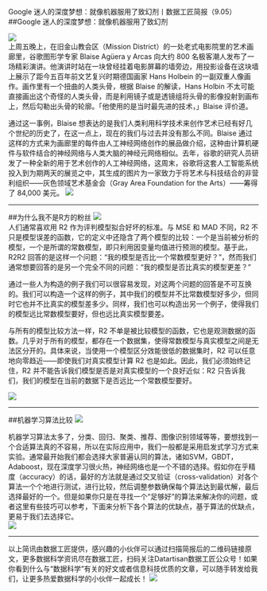 Google 迷人的深度梦想：就像机器服用了致幻剂丨数据工匠简报（9.05）  
##Google 迷人的深度梦想：就像机器服用了致幻剂 

![](http://static.datartisan.com/upload/attachment/2016/08/INPMXdWj.jpg)  
上周五晚上，在旧金山教会区（Mission District）的一处老式电影院里的艺术画廊里，谷歌图形学专家 Blaise Agüera y Arcas 向大约 800 名极客潮人发布了一场精彩演讲。他演讲时站在一块曾经挂着电影屏幕的墙旁边，用投影设备在这块墙上展示了距今五百年前文艺复兴时期德国画家 Hans Holbein 的一副双重人像画作。画作里有一个扭曲的人类头骨，根据 Blaise 的解读，Hans Holbin 不太可能直接画出这个奇怪的人类头骨，而是利用镜子或是透镜组将头骨的影像投射到画布上，然后勾勒出头骨的轮廓。「他使用的是当时最先进的技术，」Blaise 评价道。

通过这一事例，Blaise 想表达的是我们人类利用科学技术来创作艺术已经有好几个世纪的历史了，在这一点上，现在的我们与过去并没有那么不同。Blaise 通过这样的方式来为画廊里的每件由人工神经网络创作的展品做介绍，这种由计算机硬件与软件结合的神经网络与人类大脑的神经元网络相似。去年，谷歌的研究人员研发了一种全新的用于艺术创作的人工神经网络，这周末，谷歌将这套人工智能系统投入到为期两天的展览之中，其生成的图片为一家致力于将艺术与科技结合的非营利组织——灰色领域艺术基金会（Gray Area Foundation for the Arts）——筹得了 84,000 美元。
![](http://static.datartisan.com/upload/attachment/2016/08/5oCxGsW6.png)

***  

##为什么我不是R方的粉丝
![](http://static.datartisan.com/upload/attachment/2016/08/3S8N5Sro.png)  
人们通常喜欢用 R2 作为评判模型拟合好坏的标准。与 MSE 和 MAD 不同，R2 不只是模型误差的函数，它的定义中还隐含了两个模型的比较：一个是当前被分析的模型，一个是所谓的常数模型，即只利用因变量均值进行预测的模型。基于此，R2R2 回答的是这样一个问题：“我的模型是否比一个常数模型更好？”，然而我们通常想要回答的是另一个完全不同的问题：“我的模型是否比真实的模型更差？”

通过一些人为构造的例子我们可以很容易发现，对这两个问题的回答是不可互换的。我们可以构造一个这样的例子，其中我们的模型并不比常数模型好多少，但同时它也并不比真实的模型差多少。同样，我们也可以构造出另一个例子，使得我们的模型远比常数模型要好，但也远比真实模型要差。

与所有的模型比较方法一样，R2 不单是被比较模型的函数，它也是观测数据的函数。几乎对于所有的模型，都存在一个数据集，使得常数模型与真实模型之间是无法区分开的。具体来说，当使用一个模型区分效能很低的数据集时，R2 可以任意地向零趋近——即使我们对真实模型计算 R2 也是如此。因此，我们必须始终记住，R2 并不能告诉我们模型是否是对真实模型的一个良好近似：R2 只告诉我们，我们的模型在当前的数据下是否远比一个常数模型要好。

![](http://static.datartisan.com/upload/attachment/2016/08/U6xMUUoM.png)  
***

##机器学习算法比较 
![](http://static.datartisan.com/upload/attachment/2016/08/tgFbr3hy.png)  

机器学习算法太多了，分类、回归、聚类、推荐、图像识别领域等等，要想找到一个合适算法真的不容易，所以在实际应用中，我们一般都是采用启发式学习方式来实验。通常最开始我们都会选择大家普遍认同的算法，诸如SVM，GBDT，Adaboost，现在深度学习很火热，神经网络也是一个不错的选择。假如你在乎精度（accuracy）的话，最好的方法就是通过交叉验证（cross-validation）对各个算法一个个地进行测试，进行比较，然后调整参数确保每个算法达到最优解，最后选择最好的一个。但是如果你只是在寻找一个“足够好”的算法来解决你的问题，或者这里有些技巧可以参考，下面来分析下各个算法的优缺点，基于算法的优缺点，更易于我们去选择它。  
![](http://static.datartisan.com/upload/attachment/2016/08/sA0BLn2C.png)   
*** 
以上简讯由数据工匠提供，感兴趣的小伙伴可以通过扫描简报后的二维码链接原文，更多数据科学资讯尽在数据工匠，扫码关注Datartisan数据工匠公众号！如果你看到什么与“数据科学”有关的好文或者信息科技优质的文章，可以随手转发给我们，让更多热爱数据科学的小伙伴一起成长！
![](http://static.datartisan.com/upload/attachment/2016/05/xKM5xlV4.png)
